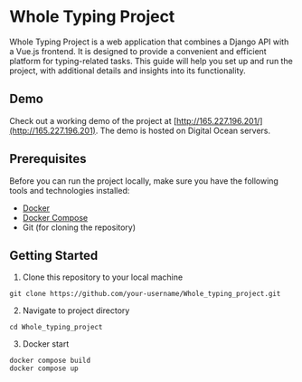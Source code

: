
# Whole Typing Project

Whole Typing Project is a web application that combines a Django API with a Vue.js frontend. It is designed to provide a convenient and efficient platform for typing-related tasks. This guide will help you set up and run the project, with additional details and insights into its functionality.

## Demo

Check out a working demo of the project at [http://165.227.196.201/](http://165.227.196.201). The demo is hosted on Digital Ocean servers.

## Prerequisites

Before you can run the project locally, make sure you have the following tools and technologies installed:

- [Docker](https://www.docker.com/get-started)
- [Docker Compose](https://docs.docker.com/compose/install/)
- Git (for cloning the repository)

## Getting Started

1. Clone this repository to your local machine
```
git clone https://github.com/your-username/Whole_typing_project.git
```
2. Navigate to project directory
```
cd Whole_typing_project
```
3. Docker start
```
docker compose build
docker compose up
```
